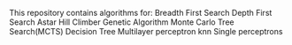 This repository contains algorithms for:
  Breadth First Search
  Depth First Search
  Astar
  Hill Climber
  Genetic Algorithm
  Monte Carlo Tree Search(MCTS)
  Decision Tree
  Multilayer perceptron
  knn
  Single perceptrons
